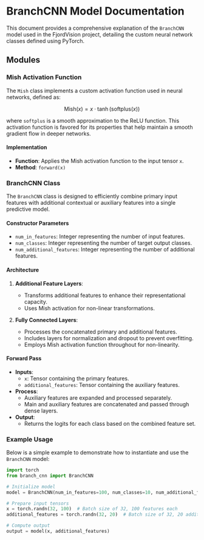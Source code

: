 # BranchCNN Model Documentation

This document provides a comprehensive explanation of the `BranchCNN` model used in the FjordVision project, detailing the custom neural network classes defined using PyTorch.

## Modules

### Mish Activation Function

The `Mish` class implements a custom activation function used in neural networks, defined as:

$$
\text{Mish}(x) = x \cdot \tanh(\text{softplus}(x))
$$

where `softplus` is a smooth approximation to the ReLU function. This activation function is favored for its properties that help maintain a smooth gradient flow in deeper networks.

#### Implementation

- **Function**: Applies the Mish activation function to the input tensor `x`.
- **Method**: `forward(x)`

### BranchCNN Class

The `BranchCNN` class is designed to efficiently combine primary input features with additional contextual or auxiliary features into a single predictive model.

#### Constructor Parameters

- `num_in_features`: Integer representing the number of input features.
- `num_classes`: Integer representing the number of target output classes.
- `num_additional_features`: Integer representing the number of additional features.

#### Architecture

1. **Additional Feature Layers**:
   - Transforms additional features to enhance their representational capacity.
   - Uses Mish activation for non-linear transformations.

2. **Fully Connected Layers**:
   - Processes the concatenated primary and additional features.
   - Includes layers for normalization and dropout to prevent overfitting.
   - Employs Mish activation function throughout for non-linearity.

#### Forward Pass

- **Inputs**:
  - `x`: Tensor containing the primary features.
  - `additional_features`: Tensor containing the auxiliary features.
- **Process**:
  - Auxiliary features are expanded and processed separately.
  - Main and auxiliary features are concatenated and passed through dense layers.
- **Output**:
  - Returns the logits for each class based on the combined feature set.

### Example Usage

Below is a simple example to demonstrate how to instantiate and use the `BranchCNN` model:

```python
import torch
from branch_cnn import BranchCNN

# Initialize model
model = BranchCNN(num_in_features=100, num_classes=10, num_additional_features=20)

# Prepare input tensors
x = torch.randn(32, 100)  # Batch size of 32, 100 features each
additional_features = torch.randn(32, 20)  # Batch size of 32, 20 additional features each

# Compute output
output = model(x, additional_features)
